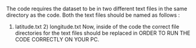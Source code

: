 The code requires the dataset to be in two different text files in the same directory as the code. Both the text files should be named as follows :
1) latitude.txt 2) longitude.txt
Now, inside of the code the correct file directories for the text files should be replaced in ORDER TO RUN THE CODE CORRECTLY ON YOUR PC.
